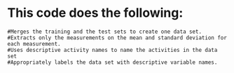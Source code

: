 # This code does the following:
    #Merges the training and the test sets to create one data set.
    #Extracts only the measurements on the mean and standard deviation for each measurement. 
    #Uses descriptive activity names to name the activities in the data set
    #Appropriately labels the data set with descriptive variable names. 


